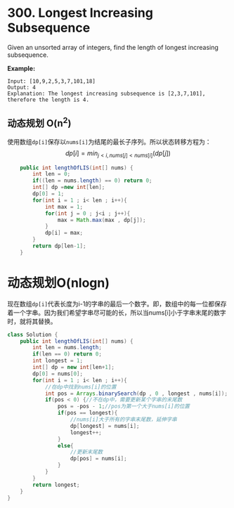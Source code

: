 # 300. Longest Increasing Subsequence

Given an unsorted array of integers, find the length of longest increasing subsequence.

**Example:**

```
Input: [10,9,2,5,3,7,101,18]
Output: 4 
Explanation: The longest increasing subsequence is [2,3,7,101], therefore the length is 4. 
```

## 动态规划 O(n<sup>2</sup>)

使用数组`dp[i]`保存以`nums[i]`为结尾的最长子序列。所以状态转移方程为：
$$
dp[i] = min_{j<i,nums[j]<nums[i]}(dp[j])
$$

```java
    public int lengthOfLIS(int[] nums) {
        int len = 0;
        if((len = nums.length) == 0) return 0;
        int[] dp =new int[len];
        dp[0] = 1;
        for(int i = 1 ; i< len ; i++){
            int max = 1;
            for(int j = 0 ; j<i ; j++){
                max = Math.max(max , dp[j]);
            }
            dp[i] = max;
        }
        return dp[len-1];
    }
```

# 动态规划O(nlogn)

现在数组`dp[i]`代表长度为i-1的字串的最后一个数字。即，数组中的每一位都保存着一个字串。因为我们希望字串尽可能的长，所以当nums[i]小于字串末尾的数字时，就将其替换。

```java
class Solution {
    public int lengthOfLIS(int[] nums) {
        int len = nums.length;
        if(len == 0) return 0;
        int longest = 1;
        int[] dp = new int[len+1];
        dp[0] = nums[0];
        for(int i = 1 ; i< len ; i++){
            //在dp中找到nums[i]的位置
            int pos = Arrays.binarySearch(dp , 0 , longest , nums[i]);
            if(pos < 0) {//不在dp中，需要更新某个字串的末尾数
                pos = -pos - 1;//pos为第一个大于nums[i]的位置
                if(pos == longest){
                    //nums[i]大于所有的字串末尾数，延伸字串                    
                    dp[longest] = nums[i];
                    longest++;
                }
                else{
                    //更新末尾数
                    dp[pos] = nums[i];
                }
            }
        }
        return longest;
    }
}
```


